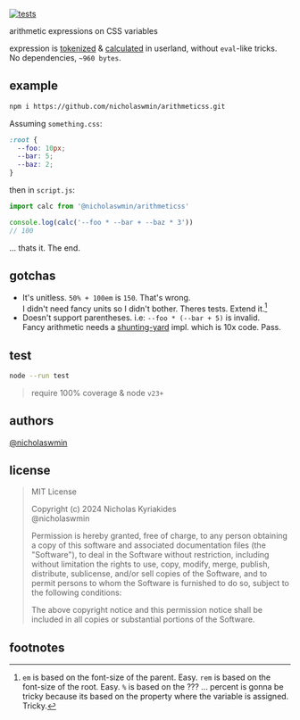 [![tests](https://github.com/nicholaswmin/arithmeticss/actions/workflows/tests.yml/badge.svg)](https://github.com/nicholaswmin/arithmeticss/actions/workflows/tests.yml)

arithmetic expressions on CSS variables

expression is [tokenized][subs-src] & [calculated][calc-src] in userland, 
without `eval`-like tricks.      
No dependencies, `~960 bytes`.

## example

```bash
npm i https://github.com/nicholaswmin/arithmeticss.git
```

Assuming `something.css`:

```css
:root {
  --foo: 10px;
  --bar: 5;
  --baz: 2;
}
```

then in `script.js`:

```js
import calc from '@nicholaswmin/arithmeticss'

console.log(calc('--foo * --bar + --baz * 3'))
// 100
```

... thats it. The end.

## gotchas

- It's unitless. `50% + 100em` is `150`. That's wrong.   
  I didn't need fancy units so I didn't bother. Theres tests. Extend it.[^1]
- Doesn't support parentheses. i.e: `--foo * (--bar + 5)` is invalid.  
  Fancy arithmetic needs a [shunting-yard][syard] impl. which is 10x code. Pass.

## test

```bash
node --run test
```

> require 100% coverage & node `v23+`

## authors

[@nicholaswmin][wmin]

## license

> MIT License
>
> Copyright (c) 2024 Nicholas Kyriakides  
> @nicholaswmin
>
> Permission is hereby granted, free of charge, to any person obtaining a copy
> of this software and associated documentation files (the "Software"), to deal
> in the Software without restriction, including without limitation the rights
> to use, copy, modify, merge, publish, distribute, sublicense, and/or sell
> copies of the Software, and to permit persons to whom the Software is
> furnished to do so, subject to the following conditions:
> 
> The above copyright notice and this permission notice shall be included in all
> copies or substantial portions of the Software.

[calc-src]: ./src/calculator.js
[subs-src]: ./src/transformer.js
[syard]: https://en.wikipedia.org/wiki/Shunting_yard_algorithm

[wmin]: https://github.com/nicholaswmin
[calc]: https://developer.mozilla.org/en-US/docs/Web/CSS/calc
[mit]: https://developer.mozilla.org/en-US/docs/Web/CSS/calc


## footnotes

[^1]: `em` is based on the font-size of the parent. Easy.
      `rem` is based on the font-size of the root. Easy.
      `%` is based on the ??? ... percent is gonna be tricky because 
      its based on the property where the variable is assigned. Tricky.
